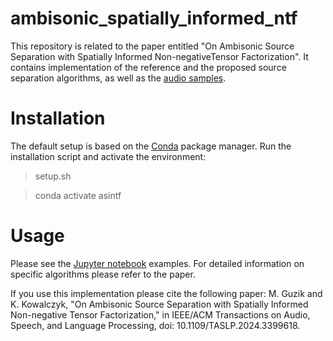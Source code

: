 # ambisonic_spatially_informed_ntf

This repository is related to the paper entitled "On Ambisonic Source Separation with Spatially Informed Non-negativeTensor Factorization".
It contains implementation of the reference and the proposed source separation algorithms, as well as the [audio samples](https://metlosz.github.io/ambisonic_spatially_informed_ntf/).

# Installation
The default setup is based on the [Conda](https://docs.anaconda.com/free/miniconda/#quick-command-line-install) package manager.
Run the installation script and activate the environment:

> setup.sh

> conda activate asintf

# Usage
Please see the [Jupyter notebook](https://docs.jupyter.org/en/latest/running.html#how-do-i-open-a-specific-notebook) examples.
For detailed information on specific algorithms please refer to the paper.

If you use this implementation please cite the following paper:
M. Guzik and K. Kowalczyk, "On Ambisonic Source Separation with Spatially Informed Non-negative Tensor Factorization," in IEEE/ACM Transactions on Audio, Speech, and Language Processing, doi: 10.1109/TASLP.2024.3399618.
